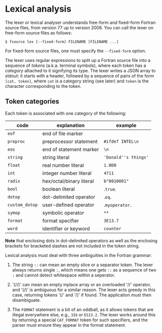Lexical analysis
================
The lexer or lexical analyser understands free-form and fixed-form Fortran
source files, from version 77 up to version 2008.  You can call the lexer on
free-form source files as follows:

    $ fsource lex [--fixed-form] FILENAME [FILENAME ...]

For fixed-form source files, one must specify the `--fixed-form` option.

The lexer uses regular expressions to split up a Fortran source file into a
sequence of *tokens* (a.k.a. terminal symbols), where each token has a
*category* attached to it signifying its type.  The lexer writes a JSON array
to stdout: it starts with a header, followed by a sequence of pairs of the form
`[cat, token]`, where `cat` is a category string (see later) and `token` is the
character corresponding to the token.

Token categories
----------------
Each token is associated with one category of the following:

 | code              | explanation              | example              |
 |-------------------|--------------------------|----------------------|
 | `eof`             | end of file marker       |                      |
 | `preproc`         | preprocessor statement   | `#ifdef INTEL\n`     |
 | `eos`             | end of statement marker  | `\n`                 |
 | `string`          | string literal           | `'Donald''s things'` |
 | `float`           | real number literal      | `1.0D0`              |
 | `int`             | integer number literal   | `4711`               |
 | `radix`           | hex/octal/binary literal | `b"0010001"`         |
 | `bool`            | boolean literal          | .`true`.             |
 | `dotop`           | dot-delimited operator   | .`eq`.               |
 | `custom_dotop`    | user-defined operator    | .`myoperator`.       |
 | `symop`           | symbolic operator        | `**`                 |
 | `format`          | format specifier         | `3E13.7`             |
 | `word`            | identifier or keyword    | `counter`            |

**Note** that enclosing dots in dot-delimited operators as well as the
enclosing brackets for bracketed slashes are not included in the token string.

Lexical analysis must deal with three ambiguities in the Fortran grammar:

 1. The string `::` can mean an empty slice or a separator token.  The
    lexer always returns single `:`, which means one gets `::` as a
    sequence of two `:` and cannot detect whitespace within a seperator.

 2. '(//)' can mean an empty inplace array or an overloaded '//' operator,
    and '(/)' is ambiguous for a similar reason.  The lexer acts greedy in
    this case, returning tokens '(/' and '/)' if found.  The application must
    then disambiguate.

 3. The `FORMAT` statement is a bit of an oddball, as it allows tokens that
    are illegal everywhere else, e.g., `3I6` or `ES13.2`.  The lexer works
    around this by returning a special `CAT_FORMAT` token for such specifiers,
    and the parser must ensure they appear in the format statement.

